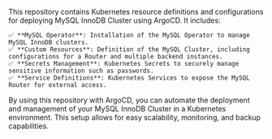 This repository contains Kubernetes resource definitions and configurations for deploying MySQL InnoDB Cluster using ArgoCD. It includes:

    ✅ **MySQL Operator**: Installation of the MySQL Operator to manage MySQL InnoDB clusters.
    ✅ **Custom Resources**: Definition of the MySQL Cluster, including configurations for a Router and multiple backend instances.
    ✅ **Secrets Management**: Kubernetes Secrets to securely manage sensitive information such as passwords.
    ✅ **Service Definitions**: Kubernetes Services to expose the MySQL Router for external access.

By using this repository with ArgoCD, you can automate the deployment and management of your MySQL InnoDB Cluster in a Kubernetes environment. This setup allows for easy scalability, monitoring, and backup capabilities.
